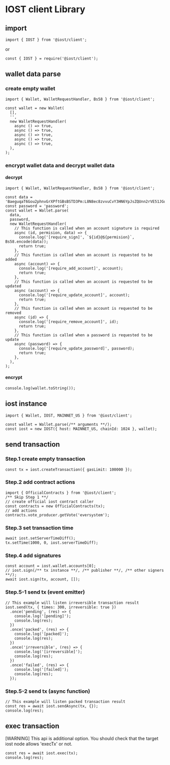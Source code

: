 # IOST client Library

## import

```
import { IOST } from '@iost/client';
```

or

```
const { IOST } = require('@iost/client');
```

## wallet data parse

### create empty wallet

```
import { Wallet, WalletRequestHandler, Bs58 } from '@iost/client';

const wallet = new Wallet(
  [],
  '',
  new WalletRequestHandler(
    async () => true,
    async () => true,
    async () => true,
    async () => true,
    async () => true,
  ),
);
```

### encrypt wallet data and decrypt wallet data

#### decrypt

```
import { Wallet, WalletRequestHandler, Bs58 } from '@iost/client';

const data = 'BaeguqaT6Gou2phnvGrXPftGBsBSTD3Pm:L8N8ec8zvvuCvY3HN6YpJsZQUnn2rVE51JGuUunHUHMBp36jUGsS27FffU7byLYKo7VRMZnUTKwtRK7TriBDKDkQjTQ8WhsGkBEtU4xxY1EAdddAVoodvY9t3TBLvFyPdJ4XHNMrdZythcawVRPmkq2QYHG5theex3XwLqjwD65T1qbHBwYyQuAdFq4FsCa9vJ2FDY1ZQgditrLzPsgULGWVbg2FKPRNAv42kFGY7y9fXsQvQUZLSkoewioZF7oktaRxg7ZJhzxMGrt5mRjXUjpmBRSdcHzGzF9bHJQBY5yBSRqrsnQUwFM7xNib4tTtHqXwqsDWpr1Q1ihPcdQAkmAmWyo7';
const password = 'password';
const wallet = Wallet.parse(
  data,
  password,
  new WalletRequestHandler(
    // This function is called when an account signature is required
    async (id, permision, data) => {
      console.log('[require_sign]', `${id}@${permision}`, Bs58.encode(data));
      return true;
    },
    // This function is called when an account is requested to be added
    async (account) => {
      console.log('[require_add_account]', account);
      return true;
    },
    // This function is called when an account is requested to be updated
    async (account) => {
      console.log('[require_update_account]', account);
      return true;
    },
    // This function is called when an account is requested to be removed
    async (id) => {
      console.log('[require_remove_account]', id);
      return true;
    },
    // This function is called when a password is requested to be update
    async (password) => {
      console.log('[require_update_password]', password);
      return true;
    },
  ),
);
```

#### encrypt

```
console.log(wallet.toString());
```

## iost instance

```
import { Wallet, IOST, MAINNET_US } from '@iost/client';

const wallet = Wallet.parse(/** arguments **/);
const iost = new IOST({ host: MAINNET_US, chainId: 1024 }, wallet);
```

## send transaction

### Step.1 create empty transaction

```
const tx = iost.createTransaction({ gasLimit: 100000 });
```

### Step.2 add contract actions

```
import { OfficialContracts } from '@iost/client';
/** Skip Step 1 **/
// create official iost contract caller
const contracts = new OfficialContracts(tx);
// add actions
contracts.vote_producer.getVote('eversystem');
```

### Step.3 set transaction time

```
await iost.setServerTimeDiff();
tx.setTime(1000, 0, iost.serverTimeDiff);
```

### Step.4 add signatures

```
const account = iost.wallet.accounts[0];
// iost.sign(/** tx instance **/, /** publisher **/, /** other signers **/);
await iost.sign(tx, account, []);
```

### Step.5-1 send tx (event emitter)

```
// This example will listen irreversible transaction result
iost.send(tx, { times: 300, irreversible: true })
  .once('pending', (res) => {
    console.log('[pending]');
    console.log(res);
  })
  .once('packed', (res) => {
    console.log('[packed]');
    console.log(res);
  })
  .once('irreversible', (res) => {
    console.log('[irreversible]');
    console.log(res);
  })
  .once('failed', (res) => {
    console.log('[failed]');
    console.log(res);
  });
```

### Step.5-2 send tx (async function)

```
// This example will listen packed transaction result
const res = await iost.sendAsync(tx, {});
console.log(res);
```


## exec transaction

[WARNING] This api is additional option. You should check that the target iost node allows 'execTx' or not.

```
const res = await iost.exec(tx);
console.log(res);
```
